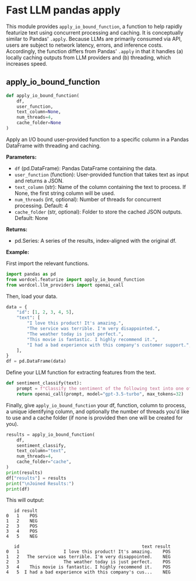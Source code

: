 # Fast LLM pandas apply

This module provides `apply_io_bound_function`, a function to help rapidly featurize text using concurrent processing and caching. It is conceptually similar to Pandas' `.apply`. Because LLMs are primarily consumed via API, users are subject to network latency, errors, and inference costs. Accordingly, the function differs from Pandas' `.apply` in that it handles (a) locally caching outputs from LLM providers and (b) threading, which increases speed.


## apply_io_bound_function

```python
def apply_io_bound_function(
    df,
    user_function,
    text_column=None,
    num_threads=4,
    cache_folder=None
)
```

Apply an I/O bound user-provided function to a specific column in a Pandas DataFrame with threading and caching.

**Parameters:**
- `df` (pd.DataFrame): Pandas DataFrame containing the data.
- `user_function` (function): User-provided function that takes text as input and returns a JSON.
- `text_column` (str): Name of the column containing the text to process. If None, the first string column will be used.
- `num_threads` (int, optional): Number of threads for concurrent processing. Default: 4
- `cache_folder` (str, optional): Folder to store the cached JSON outputs. Default: None

**Returns:**
- pd.Series: A series of the results, index-aligned with the original df.


**Example:**

First import the relevant functions.

```python
import pandas as pd
from wordcel.featurize import apply_io_bound_function
from wordcel.llm_providers import openai_call
```

Then, load your data.

```python
data = {
    "id": [1, 2, 3, 4, 5],
    "text": [
        "I love this product! It's amazing.",
        "The service was terrible. I'm very disappointed.",
        "The weather today is just perfect.",
        "This movie is fantastic. I highly recommend it.",
        "I had a bad experience with this company's customer support.",
    ],
}
df = pd.DataFrame(data)
```

Define your LLM function for extracting features from the text.

```python
def sentiment_classify(text):
    prompt = f"Classify the sentiment of the following text into one of two categories, POS or NEG. Respond in one word only.\n\n{text}"
    return openai_call(prompt, model="gpt-3.5-turbo", max_tokens=32)
```

Finally, give `apply_io_bound_function` your df, function, column to process, a unique identifying column, and optionally the number of threads you'd like to use and a cache folder (if none is provided then one will be created for you). 

```python
results = apply_io_bound_function(
    df,
    sentiment_classify,
    text_column="text",
    num_threads=4,
    cache_folder="cache",
)
print(results)
df["results"] = results 
print("\nJoined Results:")
print(df)
```

This will output:

```
   id result
0   1    POS
1   2    NEG
2   3    POS
3   4    POS
4   5    NEG

   id                                               text result
0   1                 I love this product! It's amazing.    POS
1   2   The service was terrible. I'm very disappointed.    NEG
2   3                 The weather today is just perfect.    POS
3   4    This movie is fantastic. I highly recommend it.    POS
4   5  I had a bad experience with this company's cus...    NEG
```
